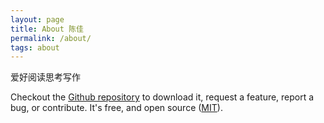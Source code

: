 ```yaml
---
layout: page
title: About 陈佳
permalink: /about/
tags: about
---
```


爱好阅读思考写作

Checkout the [Github repository](https://github.com/johnotander/pixyll) to download it,
request a feature, report a bug, or contribute. It's free, and open source
([MIT](http://opensource.org/licenses/MIT)).

